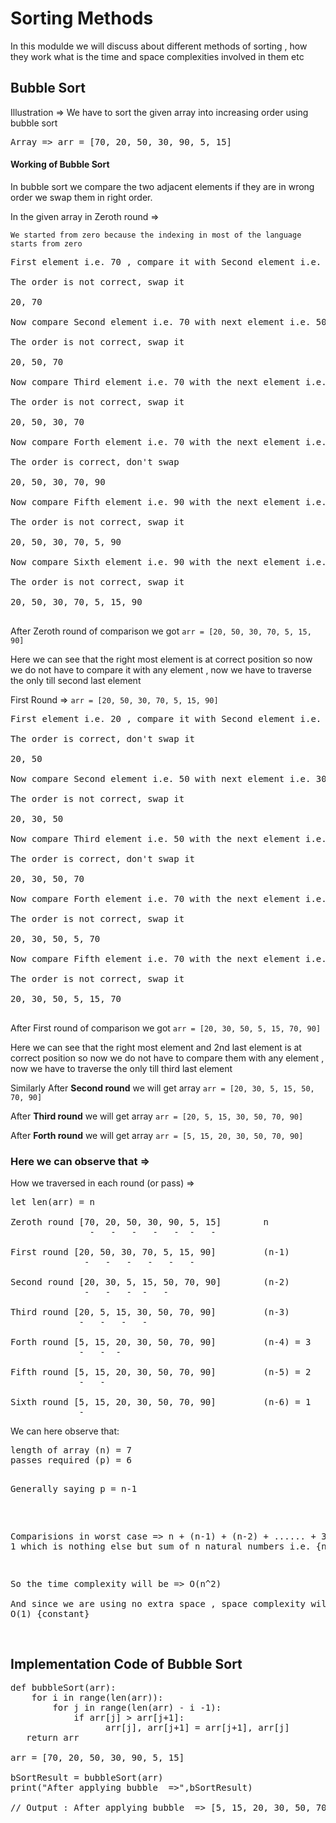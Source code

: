# Sorting Methods 
In this modulde we will discuss about different methods of sorting , how they work what is the time and space complexities involved in them etc 

## Bubble Sort 
Illustration => We have to sort the given array into increasing order using bubble sort
<pre>
Array => arr = [70, 20, 50, 30, 90, 5, 15] 
</pre>

#### Working of Bubble Sort

In bubble sort we compare the two adjacent elements if they are in wrong order we swap them in right order.  

In the given array in Zeroth round =>   

`We started from zero because the indexing in most of the language starts from zero `

<pre>
First element i.e. 70 , compare it with Second element i.e. 20 

The order is not correct, swap it

20, 70 

Now compare Second element i.e. 70 with next element i.e. 50

The order is not correct, swap it

20, 50, 70

Now compare Third element i.e. 70 with the next element i.e. 30

The order is not correct, swap it 

20, 50, 30, 70

Now compare Forth element i.e. 70 with the next element i.e. 90 

The order is correct, don't swap

20, 50, 30, 70, 90

Now compare Fifth element i.e. 90 with the next element i.e. 5

The order is not correct, swap it

20, 50, 30, 70, 5, 90

Now compare Sixth element i.e. 90 with the next element i.e. 15 

The order is not correct, swap it

20, 50, 30, 70, 5, 15, 90

</pre>

After Zeroth round of comparison we got  `arr = [20, 50, 30, 70, 5, 15, 90]`  

Here we can see that the right most element is at correct position so now we do not have to compare it with any element , now we have to traverse the only till second last element

First Round =>  `arr = [20, 50, 30, 70, 5, 15, 90]`

<pre>
First element i.e. 20 , compare it with Second element i.e. 50 

The order is correct, don't swap it

20, 50

Now compare Second element i.e. 50 with next element i.e. 30

The order is not correct, swap it

20, 30, 50

Now compare Third element i.e. 50 with the next element i.e. 70

The order is correct, don't swap it 

20, 30, 50, 70

Now compare Forth element i.e. 70 with the next element i.e. 5

The order is not correct, swap it

20, 30, 50, 5, 70

Now compare Fifth element i.e. 70 with the next element i.e. 15

The order is not correct, swap it

20, 30, 50, 5, 15, 70

</pre>

After First round of comparison we got  `arr = [20, 30, 50, 5, 15, 70, 90]` 

Here we can see that the right most element and 2nd last element is at correct position so now we do not have to compare them with any element , now we have to traverse the only till third last element


Similarly After <b>Second round</b> we will get array `arr = [20, 30, 5, 15, 50, 70, 90]`

After <b>Third round</b> we will get array `arr = [20, 5, 15, 30, 50, 70, 90]`  

After <b>Forth round</b> we will get array `arr = [5, 15, 20, 30, 50, 70, 90]`  




### Here we can observe that => 

How we traversed in each round (or pass) => 

<pre>
let len(arr) = n

Zeroth round [70, 20, 50, 30, 90, 5, 15]        n
               -   -   -   -   -  -   -  

First round [20, 50, 30, 70, 5, 15, 90]         (n-1)
              -   -   -   -   -   -       

Second round [20, 30, 5, 15, 50, 70, 90]        (n-2)
              -   -   -  -   -

Third round [20, 5, 15, 30, 50, 70, 90]         (n-3)
             -   -   -   - 

Forth round [5, 15, 20, 30, 50, 70, 90]         (n-4) = 3
             -   -  -  

Fifth round [5, 15, 20, 30, 50, 70, 90]         (n-5) = 2
             -   -  
             
Sixth round [5, 15, 20, 30, 50, 70, 90]         (n-6) = 1
             -  
</pre>

We can here observe that:  

<pre>
length of array (n) = 7  
passes required (p) = 6

<pre>
Generally saying p = n-1
</pre>

Comparisions in worst case => n + (n-1) + (n-2) + ...... + 3 + 2 + 1
which is nothing else but sum of n natural numbers i.e. {n(n+1)}/2

So the time complexity will be => O(n^2)                                          
And since we are using no extra space , space complexity will be => O(1) {constant}      
</pre>


## Implementation Code of Bubble Sort

<pre>
def bubbleSort(arr):
    for i in range(len(arr)):
        for j in range(len(arr) - i -1):
            if arr[j] > arr[j+1]:
                  arr[j], arr[j+1] = arr[j+1], arr[j]
   return arr        

arr = [70, 20, 50, 30, 90, 5, 15]

bSortResult = bubbleSort(arr)
print("After applying bubble  =>",bSortResult)

// Output : After applying bubble  => [5, 15, 20, 30, 50, 70, 90]
</pre>